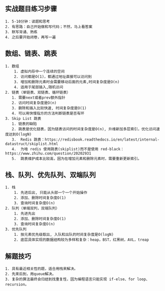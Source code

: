 ## 实战题目练习步骤
    1. 5-10分钟：读题和思考
    2. 有思路：自己开始做和写代码；不然，马上看答案
    3. 默写背诵、熟练
    4. 之后要开始闭卷，再写一遍

## 数组、链表、跳表
    1. 数组
        1. 虚拟内存中一个连续的空间
        2. 访问都是O(1)，都通过地址直接可以访问到
        3. 增加和删除元素时会需要移动后面的元素,时间复杂度是O(n)
        4. 适用于尾部插入,随机访问
    2. 链表（单链表、双链表、循环链表）
       1. 需要next或者prev额外指针
       2. 访问时间复杂度是O(n)
       3. 删除和插入比较快速, 时间复杂度是O(1)
       4. 可以用快慢指方的方法判断链表是否有环
    3. Skip List 跳表
       1. 链表的缺陷
       2. 跳表是优化链表，因为链表访问的时间复杂度是O(n), 升维新加多层索引，优化访问速度达到O(logN)
       3.  Redis 跳表：https://redisbook.readthedocs.io/en/latest/internal-datastruct/skiplist.html
       4.  为啥 redis 使用跳表(skiplist)而不是使用 red-black：https://www.zhihu.com/question/20202931
       5.  跳表维护成本比较高，因为在增加元素和删除元素时，需要重新更新索引。


## 栈、队列、优先队列、双端队列
    1. 栈
        1. 先进后出, 只能从头部一个一个开始操作
        2. 添加、删除时间复杂度O(1)
        3. 查询时间复杂度O(n)
    2. 队列（单端双列，双端队列）
        1. 先进先出
        2. 添加、删除时间复杂度O(1)
        3. 查询时间复杂度O(n)
    3. 优先队列
        1. 按元素优先级取出, 入队和出队的时间复杂度是O(logN)
        2. 底层具体实现的数据结构较为多样和复杂：heap，BST，红黑树，AVL，treap

## 解题技巧
    1. 具有最近相关性的题，适合用栈来解决。
    2. 先来后到，用queue解决。
    3. 复杂的算法最终会归结到找重复性，因为编程语言只能实现 if-else、for loop、recursion。
